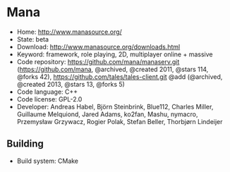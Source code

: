 # Mana

- Home: http://www.manasource.org/
- State: beta
- Download: http://www.manasource.org/downloads.html
- Keyword: framework, role playing, 2D, multiplayer online + massive
- Code repository: https://github.com/mana/manaserv.git (https://github.com/mana, @archived, @created 2011, @stars 114, @forks 42), https://github.com/tales/tales-client.git @add (@archived, @created 2013, @stars 13, @forks 5)
- Code language: C++
- Code license: GPL-2.0
- Developer: Andreas Habel, Björn Steinbrink, Blue112, Charles Miller, Guillaume Melquiond, Jared Adams, ko2fan, Mashu, nymacro, Przemysław Grzywacz, Rogier Polak, Stefan Beller, Thorbjørn Lindeijer

## Building

- Build system: CMake
